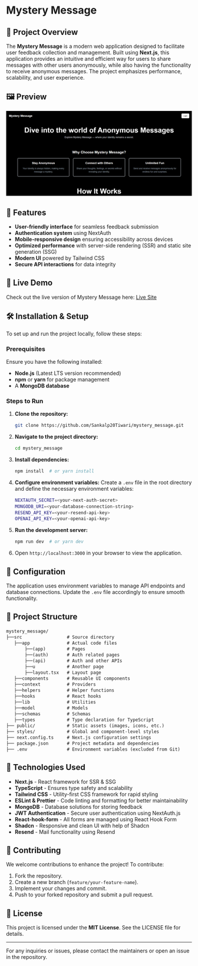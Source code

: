 # Mystery Message

## 📌 Project Overview

The **Mystery Message** is a modern web application designed to facilitate user feedback collection and management. Built using **Next.js**, this application provides an intuitive and efficient way for users to share messages with other users anonymously, while also having the functionality to receive anonymous messages. The project emphasizes performance, scalability, and user experience.

## 🖼️  Preview

![Mystery Message Landing Page](public/landing-page.png)

## 🚀 Features

- **User-friendly interface** for seamless feedback submission
- **Authentication system** using NextAuth
- **Mobile-responsive design** ensuring accessibility across devices
- **Optimized performance** with server-side rendering (SSR) and static site generation (SSG)
- **Modern UI** powered by Tailwind CSS
- **Secure API interactions** for data integrity

## 🔗 Live Demo

Check out the live version of Mystery Message here: [Live Site](https://mystery-message-olive-psi.vercel.app/)

## 🛠 Installation & Setup

To set up and run the project locally, follow these steps:

### Prerequisites

Ensure you have the following installed:

- **Node.js** (Latest LTS version recommended)
- **npm** or **yarn** for package management
- A **MongoDB database**

### Steps to Run

1. **Clone the repository:**
   ```sh
   git clone https://github.com/Sankalp20Tiwari/mystery_message.git
   ```
2. **Navigate to the project directory:**
   ```sh
   cd mystery_message
   ```
3. **Install dependencies:**
   ```sh
   npm install  # or yarn install
   ```
4. **Configure environment variables:**
   Create a `.env` file in the root directory and define the necessary environment variables:
   ```sh
   NEXTAUTH_SECRET=<your-next-auth-secret>
   MONGODB_URI=<your-database-connection-string>
   RESEND_API_KEY=<your-resend-api-key>
   OPENAI_API_KEY=<your-openai-api-key>
   ```
5. **Run the development server:**
   ```sh
   npm run dev  # or yarn dev
   ```
6. Open `http://localhost:3000` in your browser to view the application.

## 🔧 Configuration

The application uses environment variables to manage API endpoints and database connections. Update the `.env` file accordingly to ensure smooth functionality.

## 📂 Project Structure

```
mystery_message/
├──src                 # Source directory
   ├──app              # Actual code files
       ├──(app)        # Pages
       ├──(auth)       # Auth related pages
       ├──(api)        # Auth and other APIs
       ├──u            # Another page
       ├──layout.tsx   # Layout page
   ├──components       # Reusable UI components
   ├──context          # Providers
   ├──helpers          # Helper functions
   ├──hooks            # React hooks
   ├──lib              # Utilities
   ├──model            # Models
   ├──schemas          # Schemas
   ├──types            # Type declaration for TypeScript     
├── public/            # Static assets (images, icons, etc.)
├── styles/            # Global and component-level styles
├── next.config.ts     # Next.js configuration settings
├── package.json       # Project metadata and dependencies
├── .env               # Environment variables (excluded from Git)
```

## 🏰 Technologies Used

- **Next.js** - React framework for SSR & SSG
- **TypeScript** - Ensures type safety and scalability
- **Tailwind CSS** - Utility-first CSS framework for rapid styling
- **ESLint & Prettier** - Code linting and formatting for better maintainability
- **MongoDB** - Database solutions for storing feedback
- **JWT Authentication** - Secure user authentication using NextAuth.js
- **React-hook-form** - All forms are managed using React Hook Form
- **Shadcn** - Responsive and clean UI with help of Shadcn
- **Resend** - Mail functionality using Resend

## 🤝 Contributing

We welcome contributions to enhance the project! To contribute:

1. Fork the repository.
2. Create a new branch (`feature/your-feature-name`).
3. Implement your changes and commit.
4. Push to your forked repository and submit a pull request.

## 🐝 License

This project is licensed under the **MIT License**. See the LICENSE file for details.

---

For any inquiries or issues, please contact the maintainers or open an issue in the repository.





